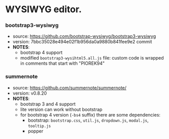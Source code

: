# WYSIWYG editor.

### bootstrap3-wysiwyg
* source: https://github.com/bootstrap-wysiwyg/bootstrap3-wysiwyg
* version: 7bbc35028e494e02f1b956da0a9880b841fee9e2 commit
* __NOTES__:
  - bootstrap 4 support
  - modified `bootstrap3-wysihtml5.all.js` file: custom code is wrapped in comments that start with "PIOREK94"

### summernote
* source: https://github.com/summernote/summernote/
* version: v0.8.20
* __NOTES__:
  - bootstrap 3 and 4 support
  - lite version can work without bootstrap
  - for bootstrap 4 version (`-bs4` suffix) there are some dependencies:
    * bootstrap: `bootstrap.css`, `util.js`, `dropdown.js`, `modal.js`, `tooltip.js`
    * popper
